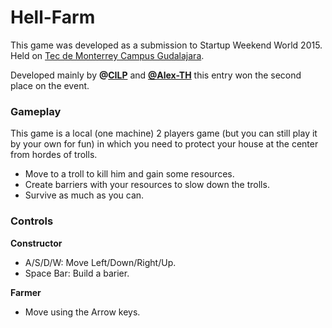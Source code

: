 # Hell-Farm
This game was developed as a submission to Startup Weekend World 2015. Held on [Tec de Monterrey Campus Gudalajara](https://tec.mx/es/guadalajara).

Developed mainly by **@[CILP](https://github.com/CILP)** and **[@Alex-TH](https://github.com/Alex-TH)** this entry won the second place on the event.

### Gameplay
This game is a local (one machine) 2 players game (but you can still play it by your own for fun) in which you need to protect your house at the center from hordes of trolls.

 - Move to a troll to kill him and gain some resources.
 - Create barriers with your resources to slow down the trolls.
 - Survive as much as you can.
 
### Controls
 **Constructor**
 - A/S/D/W: Move Left/Down/Right/Up.
 - Space Bar: Build a barier.

  **Farmer**
  - Move using the Arrow keys.
